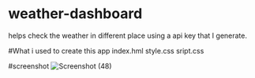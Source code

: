 # weather-dashboard
helps check the weather in different place using a api key that I generate.


#What i used to create this app
index.hml 
style.css 
sript.css 


#screenshot
![Screenshot (48)](https://github.com/TomasRullan/weather-dashboard/assets/139053276/e3a8f829-b866-43c8-aaaf-1c4606cdaa08)
